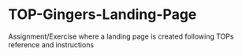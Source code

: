 # TOP-Gingers-Landing-Page

Assignment/Exercise where a landing page is created following TOPs reference and instructions